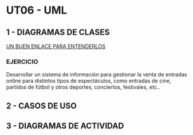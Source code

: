 # UT06 - UML

## 1 - DIAGRAMAS DE CLASES

[UN BUEN ENLACE PARA ENTENDERLOS](https://developer.ibm.com/articles/the-class-diagram/)

### EJERCICIO

Desarrollar un sistema de información para gestionar la venta de entradas online para distintos tipos de espectáculos, como entradas de cine, partidos de fútbol y otros deportes, conciertos, festivales, etc..

## 2 - CASOS DE USO


## 3 - DIAGRAMAS DE ACTIVIDAD